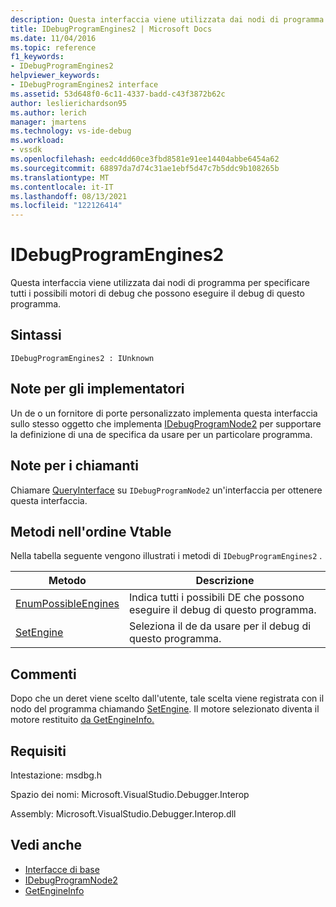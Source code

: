 ```yaml
---
description: Questa interfaccia viene utilizzata dai nodi di programma per specificare tutti i possibili motori di debug che possono eseguire il debug di questo programma.
title: IDebugProgramEngines2 | Microsoft Docs
ms.date: 11/04/2016
ms.topic: reference
f1_keywords:
- IDebugProgramEngines2
helpviewer_keywords:
- IDebugProgramEngines2 interface
ms.assetid: 53d648f0-6c11-4337-badd-c43f3872b62c
author: leslierichardson95
ms.author: lerich
manager: jmartens
ms.technology: vs-ide-debug
ms.workload:
- vssdk
ms.openlocfilehash: eedc4dd60ce3fbd8581e91ee14404abbe6454a62
ms.sourcegitcommit: 68897da7d74c31ae1ebf5d47c7b5ddc9b108265b
ms.translationtype: MT
ms.contentlocale: it-IT
ms.lasthandoff: 08/13/2021
ms.locfileid: "122126414"
---
```

# <a name="idebugprogramengines2"></a>IDebugProgramEngines2
Questa interfaccia viene utilizzata dai nodi di programma per specificare tutti i possibili motori di debug che possono eseguire il debug di questo programma.

## <a name="syntax"></a>Sintassi

```
IDebugProgramEngines2 : IUnknown
```

## <a name="notes-for-implementers"></a>Note per gli implementatori
 Un de o un fornitore di porte personalizzato implementa questa interfaccia sullo stesso oggetto che implementa [IDebugProgramNode2](../../../extensibility/debugger/reference/idebugprogramnode2.md) per supportare la definizione di una de specifica da usare per un particolare programma.

## <a name="notes-for-callers"></a>Note per i chiamanti
 Chiamare [QueryInterface](/cpp/atl/queryinterface) su `IDebugProgramNode2` un'interfaccia per ottenere questa interfaccia.

## <a name="methods-in-vtable-order"></a>Metodi nell'ordine Vtable
 Nella tabella seguente vengono illustrati i metodi di `IDebugProgramEngines2` .

|Metodo|Descrizione|
|------------|-----------------|
|[EnumPossibleEngines](../../../extensibility/debugger/reference/idebugprogramengines2-enumpossibleengines.md)|Indica tutti i possibili DE che possono eseguire il debug di questo programma.|
|[SetEngine](../../../extensibility/debugger/reference/idebugprogramengines2-setengine.md)|Seleziona il de da usare per il debug di questo programma.|

## <a name="remarks"></a>Commenti
 Dopo che un deret viene scelto dall'utente, tale scelta viene registrata con il nodo del programma chiamando [SetEngine](../../../extensibility/debugger/reference/idebugprogramengines2-setengine.md). Il motore selezionato diventa il motore restituito [da GetEngineInfo.](../../../extensibility/debugger/reference/idebugprogramnode2-getengineinfo.md)

## <a name="requirements"></a>Requisiti
 Intestazione: msdbg.h

 Spazio dei nomi: Microsoft.VisualStudio.Debugger.Interop

 Assembly: Microsoft.VisualStudio.Debugger.Interop.dll

## <a name="see-also"></a>Vedi anche
- [Interfacce di base](../../../extensibility/debugger/reference/core-interfaces.md)
- [IDebugProgramNode2](../../../extensibility/debugger/reference/idebugprogramnode2.md)
- [GetEngineInfo](../../../extensibility/debugger/reference/idebugprogramnode2-getengineinfo.md)
